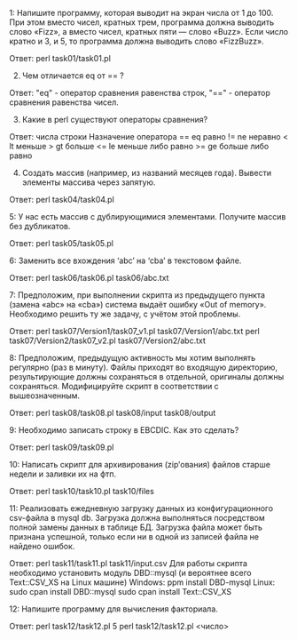 1: Напишите программу, которая выводит на экран числа от 1 до 100. При этом вместо чисел, кратных трем, программа должна выводить слово «Fizz», а вместо чисел, кратных пяти — слово «Buzz». Если число кратно и 3, и 5, то программа должна выводить слово «FizzBuzz».

Ответ:  perl task01/task01.pl


2. Чем отличается eq от == ?

Ответ: "eq" - оператор сравнения равенства строк, "==" - оператор сравнения равенства чисел.


3. Какие в perl существуют операторы сравнения?

Ответ:		числа	строки	Назначение оператора
			==	eq	равно
			!=	ne	неравно
			<	lt	меньше
			>	gt	больше
			<=	le	меньше либо равно
			>=	ge	больше либо равно


4. Создать массив (например, из названий месяцев года). Вывести элементы массива через запятую.

Ответ:  perl task04/task04.pl


5: У нас есть массив с дублирующимися элементами. Получите массив без дубликатов.

Ответ:  perl task05/task05.pl


6: Заменить все вхождения ‘abc’ на ‘cba’ в текстовом файле.

Ответ:  perl task06/task06.pl task06/abc.txt


7: Предположим, при выполнении скрипта из предыдущего пункта (замена «abc» на «cba») система выдаёт ошибку «Out of memory». Необходимо решить ту же задачу, с учётом этой проблемы.

Ответ:  perl task07/Version1/task07_v1.pl task07/Version1/abc.txt
		perl task07/Version2/task07_v2.pl task07/Version2/abc.txt


8: Предположим, предыдущую активность мы хотим выполнять регулярно (раз в минуту). Файлы приходят во входящую директорию, результирующие должны сохраняться в отдельной, оригиналы должны сохраняться. Модифицируйте скрипт в соответствии с вышеозначенным.

Ответ:  perl task08/task08.pl task08/input task08/output


9: Необходимо записать строку в EBCDIC. Как это сделать?

Ответ:  perl task09/task09.pl


10: Написать скрипт для архивирования (zip’ования) файлов старше недели и заливки их на фтп.

Ответ:  perl task10/task10.pl task10/files


11: Реализовать ежедневную загрузку данных из конфигурационного csv-файла в mysql db. Загрузка должна выполняться посредством полной замены данных в таблице БД. Загрузка файла может быть признана успешной, только если ни в одной из записей файла не найдено ошибок.

Ответ:  perl task11/task11.pl task11/input.csv
		Для работы скрипта необходимо установить модуль DBD::mysql (и вероятнее всего Text::CSV_XS на Linux машине)
			Windows: 	ppm install DBD-mysql
			Linux: 		sudo cpan install DBD::mysql 
						sudo cpan install Text::CSV_XS

12: Напишите программу для вычисления факториала.

Ответ:  perl task12/task12.pl 5
		perl task12/task12.pl <число>
